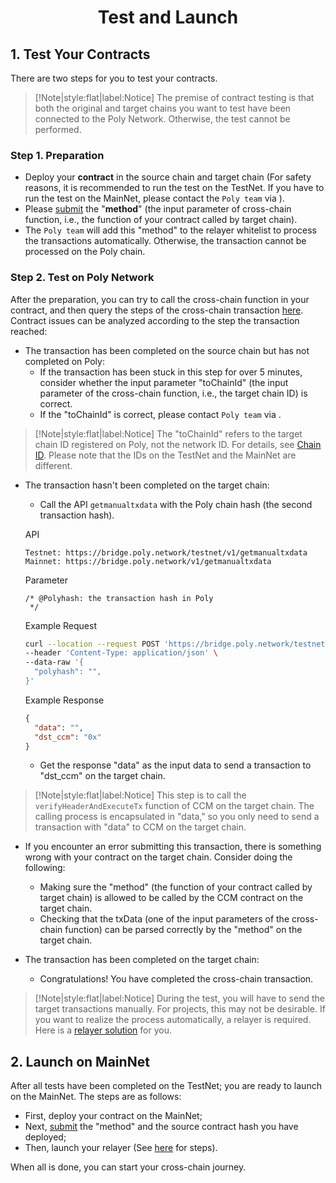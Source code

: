 <h1 align="center">Test and Launch</h1>


## 1. Test Your Contracts

There are two steps for you to test your contracts.

> [!Note|style:flat|label:Notice]
> The premise of contract testing is that both the original and target chains you want to test have been connected to the Poly Network. Otherwise, the test cannot be performed.

### Step 1. Preparation

- Deploy your **contract** in the source chain and target chain (For safety reasons, it is recommended to run the test on the TestNet. If you have to run the test on the MainNet, please contact the `Poly team` via <a class="fab fa-discord" href= "https://discord.com/invite/y6MuEnq"></a>).
- Please [submit](https://docs.google.com/forms/d/e/1FAIpQLSc7jYVZQVWtLRG8ERLkzH7RWSxfrNaJel3s5qwsvV7XbVWPtg/viewform) the "**method**" (the input parameter of cross-chain function, i.e., the function of your contract called by target chain).
- The `Poly team` will add this "method" to the relayer whitelist to process the transactions automatically. Otherwise, the transaction cannot be processed on the Poly chain.

### Step 2. Test on Poly Network
After the preparation, you can try to call the cross-chain function in your contract, and then query the steps of the cross-chain transaction [here]( https://explorer.poly.network/testnet).
Contract issues can be analyzed according to the step the transaction reached:

- The transaction has been completed on the source chain but has not completed on Poly:
  - If the transaction has been stuck in this step for over 5 minutes, consider whether the input parameter "toChainId" (the input parameter of the cross-chain function, i.e., the target chain ID) is correct.
  - If the "toChainId" is correct, please contact `Poly team` via <a class="fab fa-discord" href= "https://discord.com/invite/y6MuEnq"></a>.

> [!Note|style:flat|label:Notice]
> The "toChainId" refers to the target chain ID registered on Poly, not the network ID.
> For details, see [Chain ID](../../Core_Smart_Contract/Chain_ID/Chain_ID.md).
> Please note that the IDs on the TestNet and the MainNet are different.

- The transaction hasn't been completed on the target chain:
  - Call the API `getmanualtxdata` with the Poly chain hash (the second transaction hash).

  API
    ```
    Testnet: https://bridge.poly.network/testnet/v1/getmanualtxdata
    Mainnet: https://bridge.poly.network/v1/getmanualtxdata
    ```
  Parameter
  ```
  /* @Polyhash: the transaction hash in Poly
   */
  ```
  Example Request
    ```bash
  curl --location --request POST 'https://bridge.poly.network/testnet/v1/getmanualtxdata' \
  --header 'Content-Type: application/json' \
  --data-raw '{
      "polyhash": "",
  }'
  ```

  Example Response
  ```json
  {
    "data": "",
    "dst_ccm": "0x"
  }
  ```
  - Get the response "data" as the input data to send a transaction to "dst_ccm" on the target chain.


> [!Note|style:flat|label:Notice]
> This step is to call the `verifyHeaderAndExecuteTx` function of CCM on the target chain.
> The calling process is encapsulated in "data," so you only need to send a transaction with "data" to CCM on the target chain.


- If you encounter an error submitting this transaction, there is something wrong with your contract on the target chain. Consider doing the following:
  - Making sure the "method" (the function of your contract called by target chain) is allowed to be called by the CCM contract on the target chain.
  - Checking that the txData (one of the input parameters of the cross-chain function) can be parsed correctly by the "method" on the target chain.


- The transaction has been completed on the target chain:
  - Congratulations! You have completed the cross-chain transaction.

> [!Note|style:flat|label:Notice]
> During the test, you will have to send the target transactions manually. For projects, this may not be desirable. If you want to realize the process automatically, a relayer is required. Here is a [relayer solution](../../new_chain/relayer/relayer.md) for you.

## 2. Launch on MainNet
After all tests have been completed on the TestNet; you are ready to launch on the MainNet.
The steps are as follows:

- First, deploy your contract on the MainNet;
- Next, [submit](https://docs.google.com/forms/d/e/1FAIpQLSe0Za4V9vaCUbrJG8qgYrjHbLQ8Kk_APQ1jURGpUAPm0MT7JQ/viewform) the "method" and the source contract hash you have deployed;
- Then, launch your relayer (See [here](../../new_chain/launch_and_test/launch.md) for steps).

When all is done, you can start your cross-chain journey.